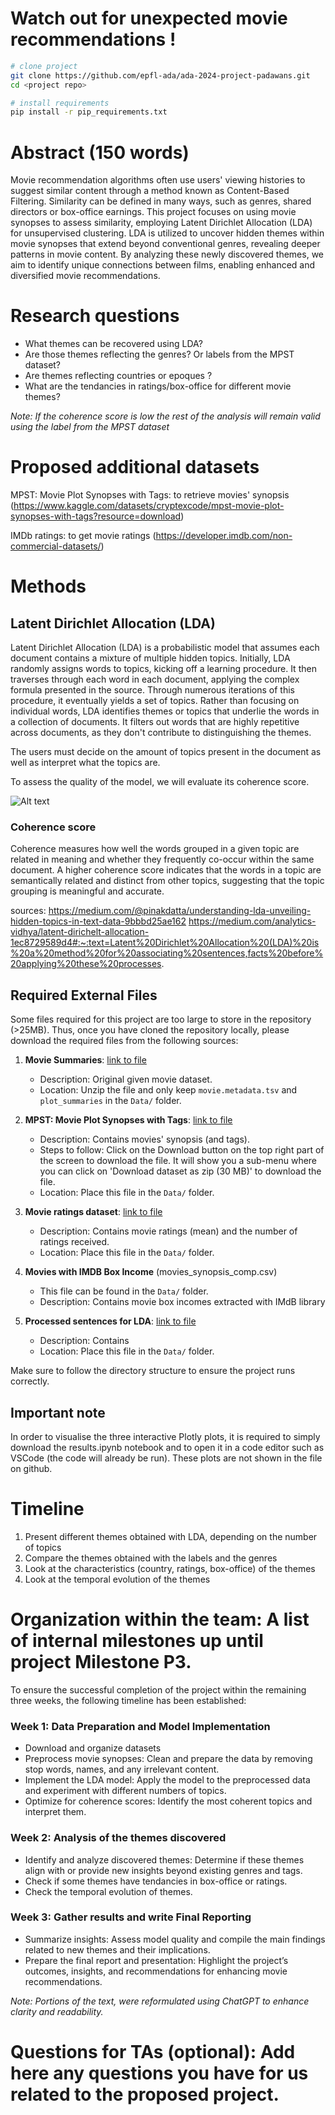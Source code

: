 # Watch out for unexpected movie recommendations !

```bash
# clone project
git clone https://github.com/epfl-ada/ada-2024-project-padawans.git
cd <project repo>

# install requirements
pip install -r pip_requirements.txt
```


# Abstract (150 words)
Movie recommendation algorithms often use users' viewing histories to suggest similar content through a method known as Content-Based Filtering. Similarity can be defined in many ways, such as genres, shared directors or box-office earnings. This project focuses on using movie synopses to assess similarity, employing Latent Dirichlet Allocation (LDA) for unsupervised clustering. LDA is utilized to uncover hidden themes within movie synopses that extend beyond conventional genres, revealing deeper patterns in movie content. By analyzing these newly discovered themes, we aim to identify unique connections between films, enabling enhanced and diversified movie recommendations.


# Research questions
+ What themes can be recovered using LDA?
+ Are those themes reflecting the genres? Or labels from the MPST dataset?
+ Are themes reflecting countries or epoques ?
+ What are the tendancies in ratings/box-office for different movie themes?

*Note: If the coherence score is low the rest of the analysis will remain valid using the label from the MPST dataset*

# Proposed additional datasets
MPST: Movie Plot Synopses with Tags: to retrieve movies' synopsis (https://www.kaggle.com/datasets/cryptexcode/mpst-movie-plot-synopses-with-tags?resource=download)

IMDb ratings: to get movie ratings (https://developer.imdb.com/non-commercial-datasets/)


# Methods
## Latent Dirichlet Allocation (LDA)
Latent Dirichlet Allocation (LDA) is a probabilistic model that assumes each document contains a mixture of multiple hidden topics. Initially, LDA randomly assigns words to topics, kicking off a learning procedure. It then traverses through each word in each document, applying the complex formula presented in the source. Through numerous iterations of this procedure, it eventually yields a set of topics. Rather than focusing on individual words, LDA identifies themes or topics that underlie the words in a collection of documents. 
It filters out words that are highly repetitive across documents, as they don't contribute to distinguishing the themes. 

The users must decide on the amount of topics present in the document as well as interpret what the topics are.

To assess the quality of the model, we will evaluate its coherence score.

![Alt text](https://miro.medium.com/v2/resize:fit:1178/format:webp/0*J1oMupf58psVRVCH.png)

### Coherence score
Coherence measures how well the words grouped in a given topic are related in meaning and whether they frequently co-occur within the same document. A higher coherence score indicates that the words in a topic are semantically related and distinct from other topics, suggesting that the topic grouping is meaningful and accurate.

sources: 
https://medium.com/@pinakdatta/understanding-lda-unveiling-hidden-topics-in-text-data-9bbbd25ae162
https://medium.com/analytics-vidhya/latent-dirichelt-allocation-1ec8729589d4#:~:text=Latent%20Dirichlet%20Allocation%20(LDA)%20is%20a%20method%20for%20associating%20sentences,facts%20before%20applying%20these%20processes.

## Required External Files

Some files required for this project are too large to store in the repository (>25MB). Thus, once you have cloned the repository locally, please download the required files from the following sources:

1. **Movie Summaries**: [link to file](https://www.cs.cmu.edu/~ark/personas/data/MovieSummaries.tar.gz)  
   - Description: Original given movie dataset.
   - Location: Unzip the file and only keep `movie.metadata.tsv` and `plot_summaries` in the `Data/` folder.

2. **MPST: Movie Plot Synopses with Tags**: [link to file](https://www.kaggle.com/datasets/cryptexcode/mpst-movie-plot-synopses-with-tags?resource=download)  
   - Description: Contains movies' synopsis (and tags).
   - Steps to follow: Click on the Download button on the top right part of the screen to download the file. It will show you a sub-menu where you can click on 'Download dataset as zip (30 MB)' to download the file.
   - Location: Place this file in the `Data/` folder.

3. **Movie ratings dataset**: [link to file](https://datasets.imdbws.com/title.ratings.tsv.gz)  
   - Description: Contains movie ratings (mean) and the number of ratings received.
   - Location: Place this file in the `Data/` folder.

4. **Movies with IMDB Box Income** (movies_synopsis_comp.csv)
   - This file can be found in the `Data/` folder.
   - Description: Contains movie box incomes extracted with IMdB library

5. **Processed sentences for LDA**: [link to file](https://drive.google.com/file/d/1K_l2LZGIvGgbZ3Q-u0v3W-_dRlWlIpOM/view?usp=sharing)
   - Description: Contains
   - Location: Place this file in the `Data/` folder.
   
Make sure to follow the directory structure to ensure the project runs correctly.

## Important note 

In order to visualise the three interactive Plotly plots, it is required to simply download the results.ipynb notebook and to open it in a code editor such as VSCode (the code will already be run). These plots are not shown in the file on github.
   
# Timeline
1. Present different themes obtained with LDA, depending on the number of topics
2. Compare the themes obtained with the labels and the genres
3. Look at the characteristics (country, ratings, box-office) of the themes
4. Look at the temporal evolution of the themes

# Organization within the team: A list of internal milestones up until project Milestone P3.
To ensure the successful completion of the project within the remaining three weeks, the following timeline has been established:

### Week 1: Data Preparation and Model Implementation
+ Download and organize datasets
+ Preprocess movie synopses: Clean and prepare the data by removing stop words, names, and any irrelevant content.
+ Implement the LDA model: Apply the model to the preprocessed data and experiment with different numbers of topics.
+ Optimize for coherence scores: Identify the most coherent topics and interpret them.
### Week 2: Analysis of the themes discovered
+ Identify and analyze discovered themes: Determine if these themes align with or provide new insights beyond existing genres and tags.
+ Check if some themes have tendancies in box-office or ratings.
+ Check the temporal evolution of themes.
### Week 3: Gather results and write Final Reporting
+ Summarize insights: Assess model quality and compile the main findings related to new themes and their implications.
+ Prepare the final report and presentation: Highlight the project’s outcomes, insights, and recommendations for enhancing movie recommendations.

*Note: Portions of the text, were reformulated using ChatGPT to enhance clarity and readability.*
# Questions for TAs (optional): Add here any questions you have for us related to the proposed project.
